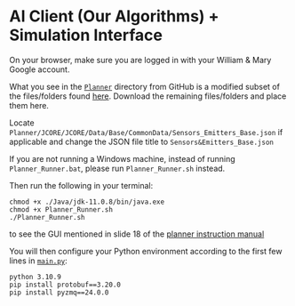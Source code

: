 # AI Client (Our Algorithms) + Simulation Interface

On your browser, make sure you are logged in with your William & Mary Google account.

What you see in the [`Planner`](./Planner) directory from GitHub is a modified subset of the files/folders found [here](https://drive.google.com/drive/folders/14c_LgWjHnV3PtF9zAae1G-9ESDJKL-O-?usp=share_link). Download the remaining files/folders and place them here.

Locate `Planner/JCORE/JCORE/Data/Base/CommonData/Sensors_Emitters_Base.json` if applicable and change the JSON file title to `Sensors&Emitters_Base.json`

If you are not running a Windows machine, instead of running `Planner_Runner.bat`, please run `Planner_Runner.sh` instead.

Then run the following in your terminal:

```
chmod +x ./Java/jdk-11.0.8/bin/java.exe
chmod +x Planner_Runner.sh
./Planner_Runner.sh
```

to see the GUI mentioned in slide 18 of the [planner instruction manual](../Instructions/2_Planner_Instruction_Manual.pdf)

You will then configure your Python environment according to the first few lines in [`main.py`](./Planner/PythonClient/main.py):

```
python 3.10.9
pip install protobuf==3.20.0
pip install pyzmq==24.0.0
```
